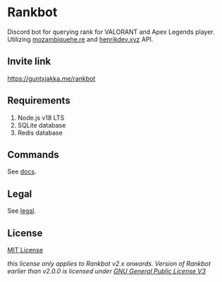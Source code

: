# Rankbot

Discord bot for querying rank for VALORANT and Apex Legends player. Utilizing [mozambiquehe.re](https://apexlegendsapi.com/) and [henrikdev.xyz](https://docs.henrikdev.xyz/valorant.html) API.

## Invite link
https://guntxjakka.me/rankbot


## Requirements

1. Node.js v18 LTS
2. SQLite database
3. Redis database

## Commands

See [docs](https://rankbot.guntxjakka.me/docs/getting-started).

## Legal

See [legal](https://rankbot.guntxjakka.me/legal).


## License

[MIT License](https://github.com/gxjakkap/rankbot/blob/main/LICENSE)

*this license only applies to Rankbot v2.x onwards. Version of Rankbot earlier than v2.0.0 is licensed under [GNU General Public License V3](https://github.com/gxjakkap/rankbot/blob/c0bbaba0d56956a689faf4af91b2b1b33ea02213/LICENSE)*